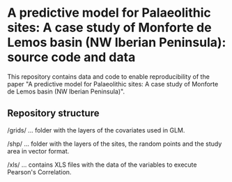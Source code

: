 # A predictive model for Palaeolithic sites: A case study of Monforte de Lemos basin (NW Iberian Peninsula): source code and data
This repository contains data and code to enable reproducibility of the paper "A predictive model for Palaeolithic sites: A case study of Monforte de Lemos basin (NW Iberian Peninsula)".

## Repository structure
/grids/ ... folder with the layers of the covariates used in GLM.

/shp/ ... folder with the layers of the sites, the random points and the study area in vector format.

/xls/ ... contains XLS files with the data of the variables to execute Pearson's Correlation.
